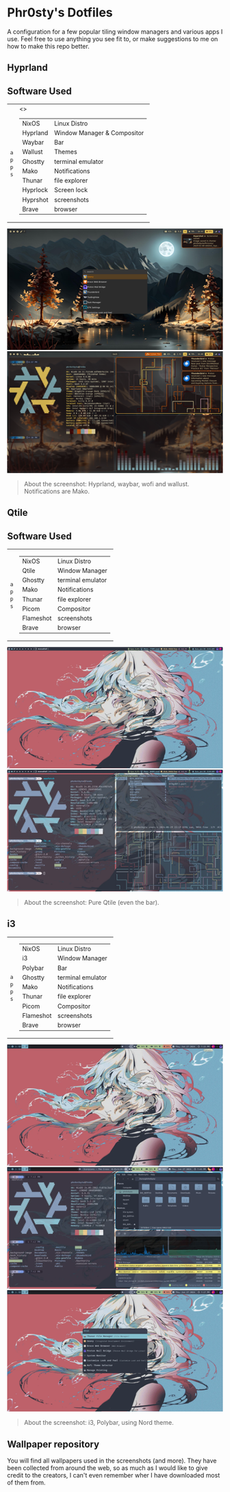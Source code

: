# Phr0sty's Dotfiles

A configuration for a few popular tiling window managers and various apps I use. Feel free to use anything you see fit to, or make suggestions to me on how to make this repo better.

## Hyprland
## Software Used

<table><tr><td>
  <code>a</code><br><code>p</code><br><code>p</code><br><code>s</code><br></td><td><table>
  <tr><td>NixOS</td><td>Linux Distro</td/td><></tr>
  <tr><td>Hyprland<td>Window Manager & Compositor</td></tr>
  <tr><td>Waybar</td><td>Bar</td></tr>
  <tr><td>Wallust</td><td>Themes</td></tr>
  <tr><td>Ghostty</td><td>terminal emulator</td></tr>
  <tr><td>Mako</td><td>Notifications</td></tr>
  <tr><td>Thunar</td><td>file explorer</td></tr>
  <tr><td>Hyprlock</td><td>Screen lock</td></tr>
  <tr><td>Hyprshot</td><td>screenshots</td></tr>
  <tr><td>Brave</td><td>browser</td></tr></table>
</td></tr></table>

![image](https://github.com/Phr0stByte/nixOS_config/blob/main/Screenshots/2025-01-06-164356_hyprshot.png)
![image](https://github.com/Phr0stByte/nixOS_config/blob/main/Screenshots/2025-01-06-164012_hyprshot.png)

> About the screenshot: Hyprland, waybar, wofi and wallust. Notifications are Mako.

## Qtile
## Software Used

<table><tr><td>
  <code>a</code><br><code>p</code><br><code>p</code><br><code>s</code><br></td><td><table>
  <tr><td>NixOS</td><td>Linux Distro</td></tr>
  <tr><td>Qtile</td><td>Window Manager</td></tr>
  <tr><td>Ghostty</td><td>terminal emulator</td></tr>
  <tr><td>Mako</td><td>Notifications</td></tr>
  <tr><td>Thunar</td><td>file explorer</td></tr>
  <tr><td>Picom</td><td>Compositor</td></tr>
  <tr><td>Flameshot</td><td>screenshots</td></tr>
  <tr><td>Brave</td><td>browser</td></tr></table>
</td></tr></table>

![image](https://raw.githubusercontent.com/Phr0stByte/nixOS_config/refs/heads/main/Screenshots/back-on-qtile-with-a-new-to-me-distro-v0-l1eezmdnhp9d1.webp)
![image](https://raw.githubusercontent.com/Phr0stByte/nixOS_config/refs/heads/main/Screenshots/back-on-qtile-with-a-new-to-me-distro-v0-b623evdnhp9d1.webp)

> About the screenshot: Pure Qtile (even the bar).

## i3
<table><tr><td>
  <code>a</code><br><code>p</code><br><code>p</code><br><code>s</code><br></td><td><table>
  <tr><td>NixOS</td><td>Linux Distro</td></tr>
  <tr><td>i3</td><td>Window Manager</td></tr>
  <tr><td>Polybar</td><td>Bar</td></tr>
  <tr><td>Ghostty</td><td>terminal emulator</td></tr>
  <tr><td>Mako</td><td>Notifications</td></tr>
  <tr><td>Thunar</td><td>file explorer</td></tr>
  <tr><td>Picom</td><td>Compositor</td></tr>
  <tr><td>Flameshot</td><td>screenshots</td></tr>
  <tr><td>Brave</td><td>browser</td></tr></table>
</td></tr></table>

![image](https://raw.githubusercontent.com/Phr0stByte/nixOS_config/refs/heads/main/Screenshots/i3wm-nordish-v0-jyw33o3b9c9d1.webp)
![image](https://raw.githubusercontent.com/Phr0stByte/nixOS_config/refs/heads/main/Screenshots/i3wm-nordish-v0-5yl9wr3b9c9d1.webp)
![image](https://raw.githubusercontent.com/Phr0stByte/nixOS_config/refs/heads/main/Screenshots/i3wm-nordish-v0-o8jf9w3b9c9d1.webp)

> About the screenshot: i3, Polybar, using Nord theme.

## Wallpaper repository

You will find all wallpapers used in the screenshots (and more). They have been collected from around the web, so as much as I would like to give credit to the creators,
I can't even remember wher I have downloaded most of them from.
